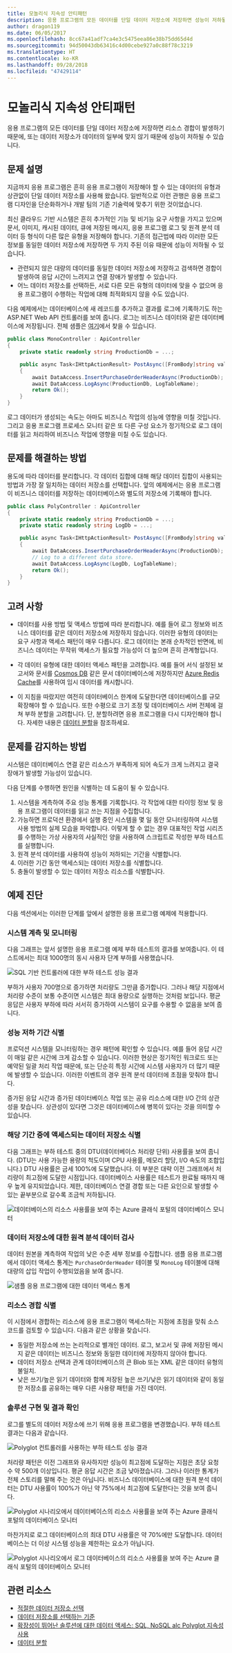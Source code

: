```yaml
---
title: 모놀리식 지속성 안티패턴
description: 응용 프로그램의 모든 데이터를 단일 데이터 저장소에 저장하면 성능이 저하될 수 있습니다.
author: dragon119
ms.date: 06/05/2017
ms.openlocfilehash: 8cc67a41adf7ca4e3c5475eea86e38b75dd65d4d
ms.sourcegitcommit: 94d50043db63416c4d00cebe927a0c88f78c3219
ms.translationtype: HT
ms.contentlocale: ko-KR
ms.lasthandoff: 09/28/2018
ms.locfileid: "47429114"
---
```

# <a name="monolithic-persistence-antipattern"></a>모놀리식 지속성 안티패턴

응용 프로그램의 모든 데이터를 단일 데이터 저장소에 저장하면 리소스 경합이 발생하기 때문에, 또는 데이터 저장소가 데이터의 일부에 맞지 않기 때문에 성능이 저하될 수 있습니다.

## <a name="problem-description"></a>문제 설명

지금까지 응용 프로그램은 흔히 응용 프로그램이 저장해야 할 수 있는 데이터의 유형과 상관없이 단일 데이터 저장소를 사용해 왔습니다. 일반적으로 이런 관행은 응용 프로그램 디자인을 단순화하거나 개발 팀의 기존 기술력에 맞추기 위한 것이었습니다. 

최신 클라우드 기반 시스템은 흔히 추가적인 기능 및 비기능 요구 사항을 가지고 있으며 문서, 이미지, 캐시된 데이터, 큐에 저장된 메시지, 응용 프로그램 로그 및 원격 분석 데이터 등 형식이 다른 많은 유형을 저장해야 합니다. 기존의 접근법에 따라 이러한 모든 정보를 동일한 데이터 저장소에 저장하면 두 가지 주된 이유 때문에 성능이 저하될 수 있습니다.

- 관련되지 않은 대량의 데이터를 동일한 데이터 저장소에 저장하고 검색하면 경합이 발생하여 응답 시간이 느려지고 연결 장애가 발생할 수 있습니다.
- 어느 데이터 저장소를 선택하든, 서로 다른 모든 유형의 데이터에 맞을 수 없으며 응용 프로그램이 수행하는 작업에 대해 최적화되지 않을 수도 있습니다. 

다음 예제에서는 데이터베이스에 새 레코드를 추가하고 결과를 로그에 기록하기도 하는 ASP.NET Web API 컨트롤러를 보여 줍니다. 로그는 비즈니스 데이터와 같은 데이터베이스에 저장됩니다. 전체 샘플은 [여기][sample-app]에서 찾을 수 있습니다.

```csharp
public class MonoController : ApiController
{
    private static readonly string ProductionDb = ...;

    public async Task<IHttpActionResult> PostAsync([FromBody]string value)
    {
        await DataAccess.InsertPurchaseOrderHeaderAsync(ProductionDb);
        await DataAccess.LogAsync(ProductionDb, LogTableName);
        return Ok();
    }
}
```

로그 데이터가 생성되는 속도는 아마도 비즈니스 작업의 성능에 영향을 미칠 것입니다. 그리고 응용 프로그램 프로세스 모니터 같은 또 다른 구성 요소가 정기적으로 로그 데이터를 읽고 처리하여 비즈니스 작업에 영향을 미칠 수도 있습니다.

## <a name="how-to-fix-the-problem"></a>문제를 해결하는 방법

용도에 따라 데이터를 분리합니다. 각 데이터 집합에 대해 해당 데이터 집합이 사용되는 방법과 가장 잘 일치하는 데이터 저장소를 선택합니다. 앞의 예제에서는 응용 프로그램이 비즈니스 데이터를 저장하는 데이터베이스와 별도의 저장소에 기록해야 합니다. 

```csharp
public class PolyController : ApiController
{
    private static readonly string ProductionDb = ...;
    private static readonly string LogDb = ...;

    public async Task<IHttpActionResult> PostAsync([FromBody]string value)
    {
        await DataAccess.InsertPurchaseOrderHeaderAsync(ProductionDb);
        // Log to a different data store.
        await DataAccess.LogAsync(LogDb, LogTableName);
        return Ok();
    }
}
```

## <a name="considerations"></a>고려 사항

- 데이터를 사용 방법 및 액세스 방법에 따라 분리합니다. 예를 들어 로그 정보와 비즈니스 데이터를 같은 데이터 저장소에 저장하지 않습니다. 이러한 유형의 데이터는 요구 사항과 액세스 패턴이 매우 다릅니다. 로그 데이터는 본래 순차적인 반면에, 비즈니스 데이터는 무작위 액세스가 필요할 가능성이 더 높으며 흔히 관계형입니다.

- 각 데이터 유형에 대한 데이터 액세스 패턴을 고려합니다. 예를 들어 서식 설정된 보고서와 문서를 [Cosmos DB][CosmosDB] 같은 문서 데이터베이스에 저장하지만 [Azure Redis Cache][Azure-cache]를 사용하여 임시 데이터를 캐시합니다.

- 이 지침을 따랐지만 여전히 데이터베이스 한계에 도달한다면 데이터베이스를 규모 확장해야 할 수 있습니다. 또한 수평으로 크기 조정 및 데이터베이스 서버 전체에 걸쳐 부하 분할을 고려합니다. 단, 분할하려면 응용 프로그램을 다시 디자인해야 합니다. 자세한 내용은 [데이터 분할][DataPartitioningGuidance]을 참조하세요.

## <a name="how-to-detect-the-problem"></a>문제를 감지하는 방법

시스템은 데이터베이스 연결 같은 리소스가 부족하게 되어 속도가 크게 느려지고 결국 장애가 발생할 가능성이 있습니다.

다음 단계를 수행하면 원인을 식별하는 데 도움이 될 수 있습니다.

1. 시스템을 계측하여 주요 성능 통계를 기록합니다. 각 작업에 대한 타이밍 정보 및 응용 프로그램이 데이터를 읽고 쓰는 지점을 수집합니다.
1. 가능하면 프로덕션 환경에서 실행 중인 시스템을 몇 일 동안 모니터링하여 시스템 사용 방법의 실제 모습을 파악합니다. 이렇게 할 수 없는 경우 대표적인 작업 시리즈를 수행하는 가상 사용자의 사실적인 양을 사용하여 스크립트로 작성한 부하 테스트를 실행합니다.
2. 원격 분석 데이터를 사용하여 성능이 저하되는 기간을 식별합니다.
3. 이러한 기간 동안 액세스되는 데이터 저장소를 식별합니다.
4. 충돌이 발생할 수 있는 데이터 저장소 리소스를 식별합니다.

## <a name="example-diagnosis"></a>예제 진단

다음 섹션에서는 이러한 단계를 앞에서 설명한 응용 프로그램 예제에 적용합니다.

### <a name="instrument-and-monitor-the-system"></a>시스템 계측 및 모니터링

다음 그래프는 앞서 설명한 응용 프로그램 예제 부하 테스트의 결과를 보여줍니다. 이 테스트에서는 최대 1000명의 동시 사용자 단계 부하를 사용했습니다.

![SQL 기반 컨트롤러에 대한 부하 테스트 성능 결과][MonolithicScenarioLoadTest]

부하가 사용자 700명으로 증가하면 처리량도 그만큼 증가합니다. 그러나 해당 지점에서 처리량 수준이 보통 수준이면 시스템은 최대 용량으로 실행하는 것처럼 보입니다. 평균 응답은 사용자 부하에 따라 서서히 증가하여 시스템이 요구를 수용할 수 없음을 보여 줍니다.

### <a name="identify-periods-of-poor-performance"></a>성능 저하 기간 식별

프로덕션 시스템을 모니터링하는 경우 패턴에 확인할 수 있습니다. 예를 들어 응답 시간이 매일 같은 시간에 크게 감소할 수 있습니다. 이러한 현상은 정기적인 워크로드 또는 예약된 일괄 처리 작업 때문에, 또는 단순히 특정 시간에 시스템 사용자가 더 많기 때문에 발생할 수 있습니다. 이러한 이벤트의 경우 원격 분석 데이터에 초점을 맞춰야 합니다.

증가된 응답 시간과 증가된 데이터베이스 작업 또는 공유 리소스에 대한 I/O 간의 상관성을 찾습니다. 상관성이 있다면 그것은 데이터베이스에 병목이 있다는 것을 의미할 수 있습니다.

### <a name="identify-which-data-stores-are-accessed-during-those-periods"></a>해당 기간 중에 액세스되는 데이터 저장소 식별

다음 그래프는 부하 테스트 중의 DTU(데이터베이스 처리량 단위) 사용률을 보여 줍니다. (DTU는 사용 가능한 용량의 척도이며 CPU 사용률, 메모리 할당, I/O 속도의 조합입니다.) DTU 사용률은 금세 100%에 도달했습니다. 이 부분은 대략 이전 그래프에서 처리량이 최고점에 도달한 시점입니다. 데이터베이스 사용률은 테스트가 완료될 때까지 매우 높게 유지되었습니다. 제한, 데이터베이스 연결 경합 또는 다른 요인으로 발생할 수 있는 끝부분으로 갈수록 조금씩 저하됩니다.

![데이터베이스의 리소스 사용률을 보여 주는 Azure 클래식 포털의 데이터베이스 모니터][MonolithicDatabaseUtilization]

### <a name="examine-the-telemetry-for-the-data-stores"></a>데이터 저장소에 대한 원격 분석 데이터 검사

데이터 원본을 계측하여 작업의 낮은 수준 세부 정보를 수집합니다. 샘플 응용 프로그램에서 데이터 액세스 통계는 `PurchaseOrderHeader` 테이블 및 `MonoLog` 테이블에 대해 대량의 삽입 작업이 수행되었음을 보여 줍니다. 

![샘플 응용 프로그램에 대한 데이터 액세스 통계][MonolithicDataAccessStats]

### <a name="identify-resource-contention"></a>리소스 경합 식별

이 시점에서 경합하는 리소스에 응용 프로그램이 액세스하는 지점에 초점을 맞춰 소스 코드를 검토할 수 있습니다. 다음과 같은 상황을 찾습니다.

- 동일한 저장소에 쓰는 논리적으로 별개인 데이터. 로그, 보고서 및 큐에 저장된 메시지 같은 데이터는 비즈니스 정보와 동일한 데이터에 저장하지 않아야 합니다.
- 데이터 저장소 선택과 관계 데이터베이스의 큰 Blob 또는 XML 같은 데이터 유형의 불일치.
- 낮은 쓰기/높은 읽기 데이터와 함께 저장된 높은 쓰기/낮은 읽기 데이터와 같이 동일한 저장소를 공유하는 매우 다른 사용량 패턴을 가진 데이터.

### <a name="implement-the-solution-and-verify-the-result"></a>솔루션 구현 및 결과 확인

로그를 별도의 데이터 저장소에 쓰기 위해 응용 프로그램을 변경했습니다. 부하 테스트 결과는 다음과 같습니다.

![Polyglot 컨트롤러를 사용하는 부하 테스트 성능 결과][PolyglotScenarioLoadTest]

처리량 패턴은 이전 그래프와 유사하지만 성능이 최고점에 도달하는 지점은 초당 요청 수 약 500개 이상입니다. 평균 응답 시간은 조금 낮아졌습니다. 그러나 이러한 통계가 전체 스토리를 말해 주는 것은 아닙니다. 비즈니스 데이터베이스에 대한 원격 분석 데이터는 DTU 사용률이 100%가 아닌 약 75%에서 최고점에 도달한다는 것을 보여 줍니다.

![Polyglot 시나리오에서 데이터베이스의 리소스 사용률을 보여 주는 Azure 클래식 포털의 데이터베이스 모니터][PolyglotDatabaseUtilization]

마찬가지로 로그 데이터베이스의 최대 DTU 사용률은 약 70%에만 도달합니다. 데이터베이스는 더 이상 시스템 성능을 제한하는 요소가 아닙니다.

![Polyglot 시나리오에서 로그 데이터베이스의 리소스 사용률을 보여 주는 Azure 클래식 포털의 데이터베이스 모니터][LogDatabaseUtilization]


## <a name="related-resources"></a>관련 리소스

- [적절한 데이터 저장소 선택][data-store-overview]
- [데이터 저장소를 선택하는 기준][data-store-comparison]
- [확장성이 뛰어난 솔루션에 대한 데이터 액세스: SQL, NoSQL alc Polyglot 지속성 사용][Data-Access-Guide]
- [데이터 분할][DataPartitioningGuidance]

[sample-app]: https://github.com/mspnp/performance-optimization/tree/master/MonolithicPersistence
[CosmosDB]: https://azure.microsoft.com/services/cosmos-db/
[Azure-cache]: /azure/redis-cache/
[Data-Access-Guide]: https://msdn.microsoft.com/library/dn271399.aspx
[DataPartitioningGuidance]: ../../best-practices/data-partitioning.md
[data-store-overview]: ../../guide/technology-choices/data-store-overview.md
[data-store-comparison]: ../../guide/technology-choices/data-store-comparison.md

[MonolithicScenarioLoadTest]: _images/MonolithicScenarioLoadTest.jpg
[MonolithicDatabaseUtilization]: _images/MonolithicDatabaseUtilization.jpg
[MonolithicDataAccessStats]: _images/MonolithicDataAccessStats.jpg
[PolyglotScenarioLoadTest]: _images/PolyglotScenarioLoadTest.jpg
[PolyglotDatabaseUtilization]: _images/PolyglotDatabaseUtilization.jpg
[LogDatabaseUtilization]: _images/LogDatabaseUtilization.jpg
